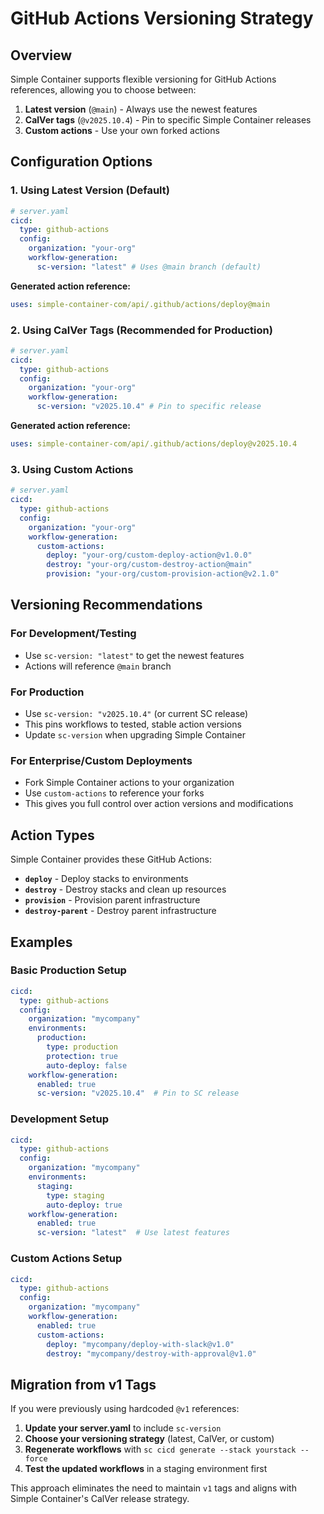 # GitHub Actions Versioning Strategy

## Overview

Simple Container supports flexible versioning for GitHub Actions references, allowing you to choose between:

1. **Latest version** (`@main`) - Always use the newest features
2. **CalVer tags** (`@v2025.10.4`) - Pin to specific Simple Container releases
3. **Custom actions** - Use your own forked actions

## Configuration Options

### 1. Using Latest Version (Default)

```yaml
# server.yaml
cicd:
  type: github-actions
  config:
    organization: "your-org"
    workflow-generation:
      sc-version: "latest" # Uses @main branch (default)
```

**Generated action reference:**
```yaml
uses: simple-container-com/api/.github/actions/deploy@main
```

### 2. Using CalVer Tags (Recommended for Production)

```yaml
# server.yaml
cicd:
  type: github-actions
  config:
    organization: "your-org"
    workflow-generation:
      sc-version: "v2025.10.4" # Pin to specific release
```

**Generated action reference:**
```yaml
uses: simple-container-com/api/.github/actions/deploy@v2025.10.4
```

### 3. Using Custom Actions

```yaml
# server.yaml
cicd:
  type: github-actions
  config:
    organization: "your-org"
    workflow-generation:
      custom-actions:
        deploy: "your-org/custom-deploy-action@v1.0.0"
        destroy: "your-org/custom-destroy-action@main"
        provision: "your-org/custom-provision-action@v2.1.0"
```

## Versioning Recommendations

### For Development/Testing
- Use `sc-version: "latest"` to get the newest features
- Actions will reference `@main` branch

### For Production
- Use `sc-version: "v2025.10.4"` (or current SC release)
- This pins workflows to tested, stable action versions
- Update `sc-version` when upgrading Simple Container

### For Enterprise/Custom Deployments
- Fork Simple Container actions to your organization
- Use `custom-actions` to reference your forks
- This gives you full control over action versions and modifications

## Action Types

Simple Container provides these GitHub Actions:

- **`deploy`** - Deploy stacks to environments
- **`destroy`** - Destroy stacks and clean up resources  
- **`provision`** - Provision parent infrastructure
- **`destroy-parent`** - Destroy parent infrastructure

## Examples

### Basic Production Setup
```yaml
cicd:
  type: github-actions
  config:
    organization: "mycompany"
    environments:
      production:
        type: production
        protection: true
        auto-deploy: false
    workflow-generation:
      enabled: true
      sc-version: "v2025.10.4"  # Pin to SC release
```

### Development Setup
```yaml
cicd:
  type: github-actions  
  config:
    organization: "mycompany"
    environments:
      staging:
        type: staging
        auto-deploy: true
    workflow-generation:
      enabled: true
      sc-version: "latest"  # Use latest features
```

### Custom Actions Setup
```yaml
cicd:
  type: github-actions
  config:
    organization: "mycompany" 
    workflow-generation:
      enabled: true
      custom-actions:
        deploy: "mycompany/deploy-with-slack@v1.0"
        destroy: "mycompany/destroy-with-approval@v1.0"
```

## Migration from v1 Tags

If you were previously using hardcoded `@v1` references:

1. **Update your server.yaml** to include `sc-version`
2. **Choose your versioning strategy** (latest, CalVer, or custom)
3. **Regenerate workflows** with `sc cicd generate --stack yourstack --force`
4. **Test the updated workflows** in a staging environment first

This approach eliminates the need to maintain `v1` tags and aligns with Simple Container's CalVer release strategy.
